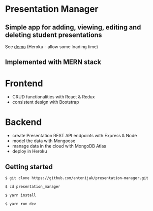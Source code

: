 # Presentation Manager

## Simple app for adding, viewing, editing and deleting student presentations

See [demo](https://presentation-app-integrify.herokuapp.com) 
(Heroku - allow some loading time)

## Implemented with MERN stack

# Frontend
- CRUD functionalities with React & Redux
- consistent design with Bootstrap

# Backend

- create Presentation REST API endpoints with Express & Node
- model the data with Mongoose
- manage data in the cloud with MongoDB Atlas
- deploy in Heroku

## Getting started

`$ git clone https://github.com/antonijak/presentation-manager.git`

`$ cd presentation_manager`

`$ yarn install`

`$ yarn run dev`
